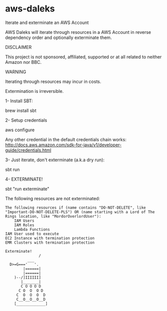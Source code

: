 # aws-daleks
Iterate and exterminate an AWS Account


AWS Daleks will iterate through resources in a AWS Account in reverse dependency order and optionally exterminate them.

DISCLAIMER

This project is not sponsored, affiliated, supported or at all related to neither Amazon nor BBC.

WARNING

Iterating through resources may incur in costs.

Extermination is irreversible.

1- Install SBT:

brew install sbt

2- Setup credentials

aws configure

Any other credential in the default credentials chain works: http://docs.aws.amazon.com/sdk-for-java/v1/developer-guide/credentials.html

3- Just iterate, don't exterminate (a.k.a dry run):

  sbt run

4- EXTERMINATE!

  sbt "run exterminate"

The following resources are not exterminated:

    The following resources if (name contains "DO-NOT-DELETE", like "Important-DO-NOT-DELETE-PLS") OR (name starting with a Lord of The Rings location, like "MordorOverlordUser"):
        IAM Users
        IAM Roles
        Lambda Functions
    IAM User used to execute
    EC2 Instance with termination protection
    EMR Clusters with termination protection

    Exterminate!
                   /
              ___
      D>=G==='   '.
            |======|
            |======|
        )--/]IIIIII]
           |_______|
           C O O O D
          C O  O  O D
         C  O  O  O  D
         C__O__O__O__D
        [_____________]

